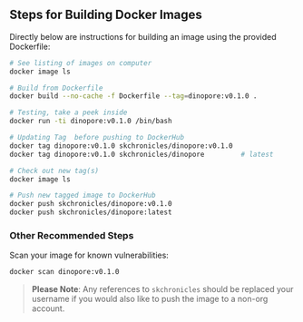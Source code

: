 ## Steps for Building Docker Images

Directly below are instructions for building an image using the provided Dockerfile:

```bash
# See listing of images on computer
docker image ls

# Build from Dockerfile
docker build --no-cache -f Dockerfile --tag=dinopore:v0.1.0 .

# Testing, take a peek inside
docker run -ti dinopore:v0.1.0 /bin/bash

# Updating Tag  before pushing to DockerHub
docker tag dinopore:v0.1.0 skchronicles/dinopore:v0.1.0
docker tag dinopore:v0.1.0 skchronicles/dinopore         # latest

# Check out new tag(s)
docker image ls

# Push new tagged image to DockerHub
docker push skchronicles/dinopore:v0.1.0
docker push skchronicles/dinopore:latest
```

### Other Recommended Steps

Scan your image for known vulnerabilities:

```bash
docker scan dinopore:v0.1.0
```

> **Please Note**: Any references to `skchronicles` should be replaced your username if you would also like to push the image to a non-org account.
